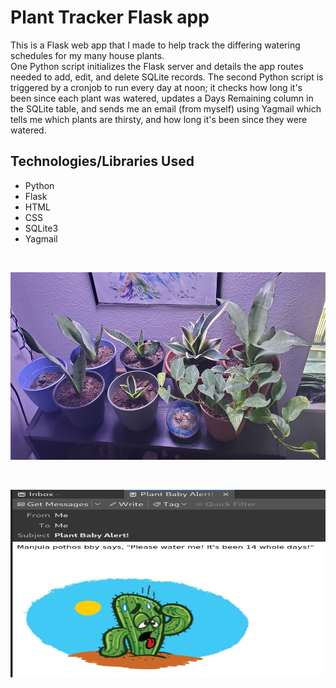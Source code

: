 <h1>Plant Tracker Flask app</h1>

This is a Flask web app that I made to help track the differing watering schedules for my
many house plants.
<br>
One Python script initializes the Flask server and details the app routes
needed to add, edit, and delete SQLite records. The second Python script is triggered by a
cronjob to run every day at noon; it checks how long it's been since each plant was watered,
updates a Days Remaining column in the SQLite table, and sends me an email (from myself)
using Yagmail which tells me which plants are thirsty, and how long it's been since they
were watered.

<h2>Technologies/Libraries Used</h2>
<ul>
	<li>Python</li>
	<li>Flask</li>
	<li>HTML</li>
	<li>CSS</li>
	<li>SQLite3</li>
	<li>Yagmail</li>
</ul>
<br>
<p align="center">
  <img width="600" height="300" src="/static/20221024.jpg">
</p>
<br>
<p align="center">
  <img width="600" height="300" src="/static/plantEmail.png">
</p>
